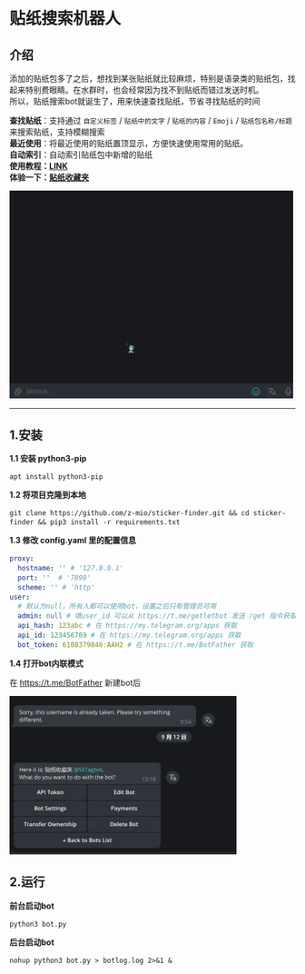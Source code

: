 # 贴纸搜索机器人

## 介绍

添加的贴纸包多了之后，想找到某张贴纸就比较麻烦，特别是语录类的贴纸包，找起来特别费眼睛。在水群时，也会经常因为找不到贴纸而错过发送时机。  
所以，贴纸搜索bot就诞生了，用来快速查找贴纸，节省寻找贴纸的时间

**查找贴纸**：支持通过 `自定义标签` / `贴纸中的文字` / `贴纸的内容` / `Emoji` / `贴纸包名称/标题` 来搜索贴纸，支持模糊搜索  
**最近使用**：将最近使用的贴纸置顶显示，方便快速使用常用的贴纸。  
**自动索引**：自动索引贴纸包中新增的贴纸  
**使用教程：[LINK](https://telegra.ph/%E8%B4%B4%E7%BA%B8%E6%94%B6%E8%97%8F%E5%A4%B9bot%E4%BD%BF%E7%94%A8%E6%95%99%E7%A8%8B-09-08)**  
**体验一下：[贴纸收藏夹](https://t.me/KTagbot)**

<img src="https://github.com/z-mio/sticker-finder/blob/059d5bfcb766f475903ed6016d3efc4be2e7522a/img/search.gif"  width="500" />

---

## 1.安装

**1.1 安装 python3-pip**

```
apt install python3-pip
```

**1.2 将项目克隆到本地**

``` 
git clone https://github.com/z-mio/sticker-finder.git && cd sticker-finder && pip3 install -r requirements.txt
```

**1.3 修改 config.yaml 里的配置信息**

``` yaml
proxy:
  hostname: '' # '127.0.0.1'
  port: ''  # '7890'
  scheme: '' # 'http'
user:
  # 默认为null，所有人都可以使用bot，设置之后只有管理员可用
  admin: null # 填user_id 可以从 https://t.me/getletbot 发送 /get 指令获取
  api_hash: 123abc # 在 https://my.telegram.org/apps 获取
  api_id: 123456789 # 在 https://my.telegram.org/apps 获取
  bot_token: 6108379846:AAH2 # 在 https://t.me/BotFather 获取
```

**1.4 打开bot内联模式**

在 https://t.me/BotFather 新建bot后

<img src="https://github.com/z-mio/sticker-finder/blob/059d5bfcb766f475903ed6016d3efc4be2e7522a/img/inline.gif" width="400" />

## 2.运行

**前台启动bot**

``` 
python3 bot.py
```

**后台启动bot**

``` 
nohup python3 bot.py > botlog.log 2>&1 &
```

